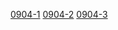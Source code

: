  [0904-1](https://cdn.jsdelivr.net/gh/ikqe/cnah/0904/0904.7z.001)  [0904-2](https://cdn.jsdelivr.net/gh/ikqe/cnah/0904/0904.7z.002)  [0904-3](https://cdn.jsdelivr.net/gh/ikqe/cnah/0904/0904.7z.003)
